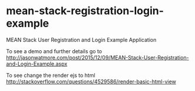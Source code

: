 # mean-stack-registration-login-example

MEAN Stack User Registration and Login Example Application

To see a demo and further details go to http://jasonwatmore.com/post/2015/12/09/MEAN-Stack-User-Registration-and-Login-Example.aspx

To see change the render ejs to html
http://stackoverflow.com/questions/4529586/render-basic-html-view
